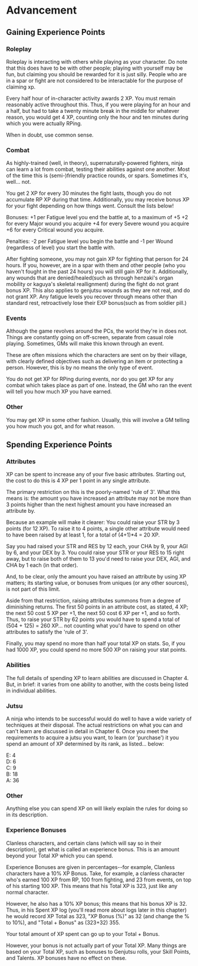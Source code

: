 # Advancement

## **Gaining Experience Points**

### **Roleplay**

Roleplay is interacting with others while playing as your character. Do note that this does have to be with other people; playing with yourself may be fun, but claiming you should be rewarded for it is just silly. People who are in a spar or fight are not considered to be interactable for the purpose of claiming xp.

Every half hour of in-character activity awards 2 XP. You must remain reasonably active throughout this. Thus, if you were playing for an hour and a half, but had to take a twenty minute break in the middle for whatever reason, you would get 4 XP, counting only the hour and ten minutes during which you were actually RPing.

When in doubt, use common sense.

### **Combat**

As highly-trained (well, in theory), supernaturally-powered fighters, ninja can learn a lot from combat, testing their abilities against one another. Most of the time this is (semi-)friendly practice rounds, or spars. Sometimes it's, well... not.

You get 2 XP for every 30 minutes the fight lasts, though you do not accumulate RP XP during that time. Additionally, you may receive bonus XP for your fight depending on how things went. Consult the lists below\!

Bonuses: \+1 per Fatigue level you end the battle at, to a maximum of \+5 \+2 for every Major wound you acquire \+4 for every Severe wound you acquire \+6 for every Critical wound you acquire.

Penalties: \-2 per Fatigue level you begin the battle and \-1 per Wound (regardless of level) you start the battle with.

After fighting someone, you may not gain XP for fighting that person for 24 hours. If you, however, are in a spar with them and other people (who you haven't fought in the past 24 hours) you will still gain XP for it. Additionally, any wounds that are denied/healed(such as through henzaki's organ mobility or kaguya's skeletal reallignment) during the fight do not grant bonus XP. This also applies to genjutsu wounds as they are not real, and do not grant XP. Any fatigue levels you recover through means other than standard rest, retroactively lose their EXP bonus(such as from soldier pill.)

### **Events**

Although the game revolves around the PCs, the world they're in does not. Things are constantly going on off-screen, separate from casual role playing. Sometimes, GMs will make this known through an event.

These are often missions which the characters are sent on by their village, with clearly defined objectives such as delivering an item or protecting a person. However, this is by no means the only type of event.

You do not get XP for RPing during events, nor do you get XP for any combat which takes place as part of one. Instead, the GM who ran the event will tell you how much XP you have earned.

### **Other**

You may get XP in some other fashion. Usually, this will involve a GM telling you how much you got, and for what reason.

## **Spending Experience Points**

### **Attributes**

XP can be spent to increase any of your five basic attributes. Starting out, the cost to do this is 4 XP per 1 point in any single attribute.

The primary restriction on this is the poorly-named 'rule of 3'. What this means is: the amount you have increased an attribute may not be more than 3 points higher than the next highest amount you have increased an attribute by.

Because an example will make it clearer: You could raise your STR by 3 points (for 12 XP). To raise it to 4 points, a single other attribute would need to have been raised by at least 1, for a total of (4+1)\*4 \= 20 XP.

Say you had raised your STR and RES by 12 each, your CHA by 9, your AGI by 6, and your DEX by 3\. You could raise your STR or your RES to 15 right away, but to raise both of them to 13 you'd need to raise your DEX, AGI, and CHA by 1 each (in that order).

And, to be clear, only the amount you have raised an attribute by using XP matters; its starting value, or bonuses from uniques (or any other sources), is not part of this limit.

Aside from that restriction, raising attributes summons from a degree of diminishing returns. The first 50 points in an attribute cost, as stated, 4 XP; the next 50 cost 5 XP per \+1, the next 50 cost 6 XP per \+1, and so forth. Thus, to raise your STR by 62 points you would have to spend a total of (504 \+ 125\) \= 260 XP... not counting what you'd have to spend on other attributes to satisfy the 'rule of 3'.

Finally, you may spend no more than half your total XP on stats. So, if you had 1000 XP, you could spend no more 500 XP on raising your stat points.

### **Abilities**

The full details of spending XP to learn abilities are discussed in Chapter 4\. But, in brief: it varies from one ability to another, with the costs being listed in individual abilities.

### **Jutsu**

A ninja who intends to be successful would do well to have a wide variety of techniques at their disposal. The actual restrictions on what you can and can't learn are discussed in detail in Chapter 6\. Once you meet the requirements to acquire a jutsu you want, to learn (or 'purchase') it you spend an amount of XP determined by its rank, as listed... below:

E: 4  
D: 6  
C: 9  
B: 18  
A: 36

### **Other**

Anything else you can spend XP on will likely explain the rules for doing so in its description.

### **Experience Bonuses**

Clanless characters, and certain clans (which will say so in their description), get what is called an experience bonus. This is an amount beyond your Total XP which you can spend.

Experience Bonuses are given in percentages--for example, Clanless characters have a 10% XP Bonus. Take, for example, a clanless character who's earned 100 XP from RP, 100 from fighting, and 23 from events, on top of his starting 100 XP. This means that his Total XP is 323, just like any normal character.

However, he also has a 10% XP bonus; this means that his bonus XP is 32\. Thus, in his Spent XP log (you'll read more about logs later in this chapter) he would record XP Total as 323, "XP Bonus (%)" as 32 (and change the % to 10%), and "Total \+ Bonus" as (323+32) 355\.

Your total amount of XP spent can go up to your Total \+ Bonus.

However, your bonus is not actually part of your Total XP. Many things are based on your Total XP, such as bonuses to Genjutsu rolls, your Skill Points, and Talents. XP bonuses have no effect on these.
